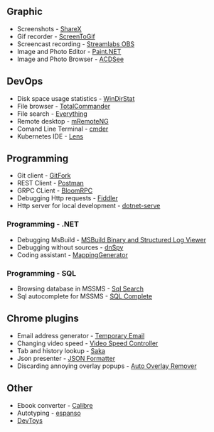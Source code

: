 ## Graphic
- Screenshots - [ShareX](https://getsharex.com/)
- Gif recorder - [ScreenToGif](https://www.screentogif.com/)
- Screencast recording - [Streamlabs OBS](https://streamlabs.com/)
- Image and Photo Editor - [Paint.NET](https://www.getpaint.net/)
- Image and Photo Browser - [ACDSee](https://www.acdsee.com/)

## DevOps
- Disk space usage statistics - [WinDirStat](https://windirstat.net/)
- File browser - [TotalCommander](https://www.ghisler.com/)
- File search - [Everything](https://www.voidtools.com/)
- Remote desktop - [mRemoteNG](https://mremoteng.org/download)
- Comand Line Terminal - [cmder](https://cmder.net/)
- Kubernetes IDE - [Lens](https://k8slens.dev/)


## Programming
- Git client - [GitFork](https://git-fork.com/)
- REST Client - [Postman](https://www.postman.com/)
- GRPC CLient - [BloomRPC](https://github.com/uw-labs/bloomrpc)
- Debugging Http requests - [Fiddler](https://www.telerik.com/fiddler)
- Http server for local development - [dotnet-serve](https://github.com/natemcmaster/dotnet-serve)

### Programming - .NET
- Debugging MsBuild - [MSBuild Binary and Structured Log Viewer](https://msbuildlog.com/)
- Debugging without sources - [dnSpy](https://github.com/dnSpy/dnSpy)
- Coding assistant - [MappingGenerator](https://marketplace.visualstudio.com/items?itemName=54748ff9-45fc-43c2-8ec5-cf7912bc3b84.mappinggenerator)

### Programming - SQL
- Browsing database in MSSMS - [Sql Search](https://www.devart.com/dbforge/sql/search/)
- Sql autocomplete for MSSMS - [SQL Complete](https://www.devart.com/dbforge/sql/sqlcomplete/)

## Chrome plugins
- Email address generator - [Temporary Email](https://chrome.google.com/webstore/detail/temporary-email/dpdilneogeopnmannkiopkignbbimbik)
- Changing video speed -  [Video Speed Controller](https://chrome.google.com/webstore/detail/video-speed-controller/nffaoalbilbmmfgbnbgppjihopabppdk)
- Tab and history lookup - [Saka](https://chrome.google.com/webstore/detail/saka/nbdfpcokndmapcollfpjdpjlabnibjdi)
- Json presenter -  [JSON Formatter](https://chrome.google.com/webstore/detail/json-formatter/bcjindcccaagfpapjjmafapmmgkkhgoa)
- Discarding annoying overlay popups - [Auto Overlay Remover](https://chrome.google.com/webstore/detail/auto-overlay-remover/kefcbonbdcahbihclibfdeeddceiabjm?hl=en)

## Other
- Ebook converter - [Calibre](https://calibre-ebook.com/)
- Autotyping - [espanso](https://hub.espanso.org/)
- [DevToys](https://github.com/veler/DevToys)

